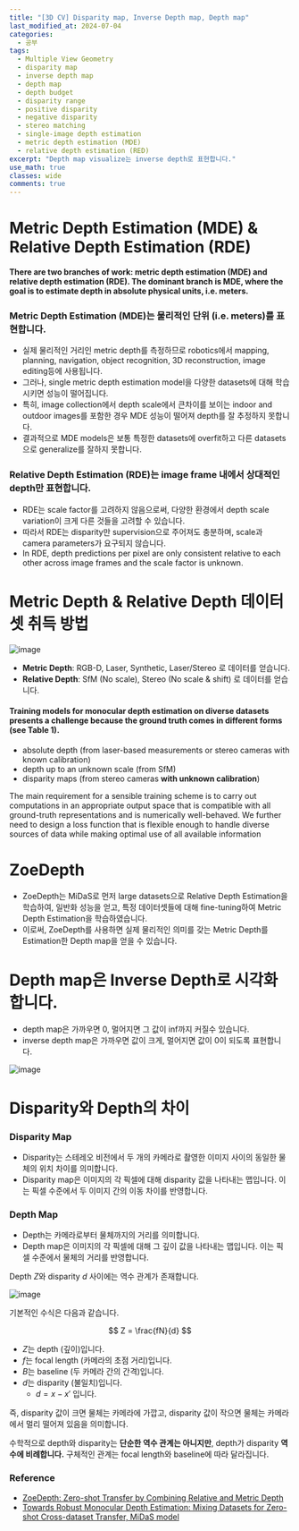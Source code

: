 ```yaml
---
title: "[3D CV] Disparity map, Inverse Depth map, Depth map"
last_modified_at: 2024-07-04
categories:
  - 공부
tags:
  - Multiple View Geometry
  - disparity map
  - inverse depth map
  - depth map
  - depth budget
  - disparity range
  - positive disparity
  - negative disparity
  - stereo matching
  - single-image depth estimation
  - metric depth estimation (MDE)
  - relative depth estimation (RED)
excerpt: "Depth map visualize는 inverse depth로 표현합니다."
use_math: true
classes: wide
comments: true
---
```


# Metric Depth Estimation (MDE) & Relative Depth Estimation (RDE)

**There are two branches of work: metric depth estimation (MDE) and relative depth estimation (RDE). The dominant branch is MDE, where the goal is to estimate depth in absolute physical units, i.e. meters.**

### Metric Depth Estimation (MDE)는 물리적인 단위 (i.e. meters)를 표현합니다.
- 실제 물리적인 거리인 metric depth를 측정하므로 robotics에서 mapping, planning, navigation, object recognition, 3D reconstruction, image editing등에 사용됩니다.
- 그러나, single metric depth estimation model을 다양한 datasets에 대해 학습시키면 성능이 떨어집니다.
- 특히, image collection에서 depth scale에서 큰차이를 보이는 indoor and outdoor images를 포함한 경우 MDE 성능이 떨어져 depth를 잘 추정하지 못합니다.
- 결과적으로 MDE models은 보통 특정한 datasets에 overfit하고 다른 datasets으로 generalize를 잘하지 못합니다.

### Relative Depth Estimation (RDE)는 image frame 내에서 상대적인 depth만 표현합니다.
- RDE는 scale factor를 고려하지 않음으로써, 다양한 환경에서 depth scale variation이 크게 다른 것들을 고려할 수 있습니다.
- 따라서 RDE는 disparity만 supervision으로 주어져도 충분하며, scale과 camera parameters가 요구되지 않습니다.
- In RDE, depth predictions per pixel are only consistent relative to each other across image frames and the scale factor is unknown.

# Metric Depth & Relative Depth 데이터셋 취득 방법

![image](https://github.com/user-attachments/assets/859a649c-e4c9-483a-8706-800e9d2fd540)

- **Metric Depth**: RGB-D, Laser, Synthetic, Laser/Stereo 로 데이터를 얻습니다.
- **Relative Depth**: SfM (No scale), Stereo (No scale & shift) 로 데이터를 얻습니다.

#### Training models for monocular depth estimation on diverse datasets presents a challenge because the ground truth comes in different forms (see Table 1).
- absolute depth (from laser-based measurements or stereo cameras with known calibration)
- depth up to an unknown scale (from SfM)
- disparity maps (from stereo cameras **with unknown calibration**)

The main requirement for a sensible training scheme is to carry out computations in an appropriate output space that is compatible with all ground-truth representations and is numerically well-behaved. We further need to design a loss function that is flexible enough to handle diverse sources of data while making optimal use of all available information


# ZoeDepth

- ZoeDepth는 MiDaS로 먼저 large datasets으로 Relative Depth Estimation을 학습하여, 일반화 성능을 얻고, 특정 데이터셋들에 대해 fine-tuning하여 Metric Depth Estimation을 학습하였습니다.
- 이로써, ZoeDepth를 사용하면 실제 물리적인 의미를 갖는 Metric Depth를 Estimation한 Depth map을 얻을 수 있습니다.


# Depth map은 Inverse Depth로 시각화합니다.

- depth map은 가까우면 0, 멀어지면 그 값이 inf까지 커질수 있습니다.
- inverse depth map은 가까우면 값이 크게, 멀어지면 값이 0이 되도록 표현합니다.

![image](https://github.com/user-attachments/assets/55ccbb24-c2fc-4741-92f1-7f22340ec691)


# Disparity와 Depth의 차이

### Disparity Map
- Disparity는 스테레오 비전에서 두 개의 카메라로 촬영한 이미지 사이의 동일한 물체의 위치 차이를 의미합니다.
- Disparity map은 이미지의 각 픽셀에 대해 disparity 값을 나타내는 맵입니다. 이는 픽셀 수준에서 두 이미지 간의 이동 차이를 반영합니다.

### Depth Map
- Depth는 카메라로부터 물체까지의 거리를 의미합니다.
- Depth map은 이미지의 각 픽셀에 대해 그 깊이 값을 나타내는 맵입니다. 이는 픽셀 수준에서 물체의 거리를 반영합니다.


Depth $Z$와 disparity $d$ 사이에는 역수 관계가 존재합니다. 

![image](https://github.com/user-attachments/assets/c4ad7034-9c39-4be7-9df7-32f8ea6fc96f)

기본적인 수식은 다음과 같습니다.

$$
Z = \frac{fN}{d}
$$

- $Z$는 depth (깊이)입니다.
- $f$는 focal length (카메라의 초점 거리)입니다.
- $B$는 baseline (두 카메라 간의 간격)입니다.
- $d$는 disparity (불일치)입니다.
  - $d = x-x'$ 입니다.

즉, disparity 값이 크면 물체는 카메라에 가깝고, disparity 값이 작으면 물체는 카메라에서 멀리 떨어져 있음을 의미합니다.

수학적으로 depth와 disparity는 **단순한 역수 관계는 아니지만**, depth가 disparity **역수에 비례합니다.** 구체적인 관계는 focal length와 baseline에 따라 달라집니다.





### Reference
- [ZoeDepth: Zero-shot Transfer by Combining Relative and Metric Depth](https://arxiv.org/abs/2302.12288)
- [Towards Robust Monocular Depth Estimation: Mixing Datasets for Zero-shot Cross-dataset Transfer, MiDaS model](https://arxiv.org/abs/1907.01341)
